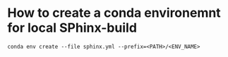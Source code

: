 # How to create a conda environemnt for local SPhinx-build

 ``` conda env create --file sphinx.yml --prefix=<PATH>/<ENV_NAME>  ```
